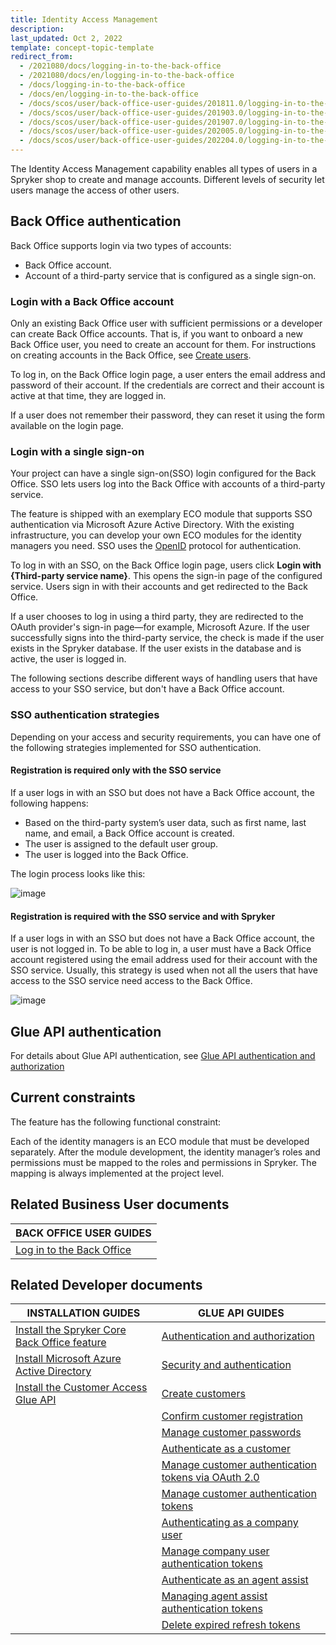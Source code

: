 ```yaml
---
title: Identity Access Management
description:
last_updated: Oct 2, 2022
template: concept-topic-template
redirect_from:
  - /2021080/docs/logging-in-to-the-back-office
  - /2021080/docs/en/logging-in-to-the-back-office
  - /docs/logging-in-to-the-back-office
  - /docs/en/logging-in-to-the-back-office
  - /docs/scos/user/back-office-user-guides/201811.0/logging-in-to-the-back-office.html
  - /docs/scos/user/back-office-user-guides/201903.0/logging-in-to-the-back-office.html
  - /docs/scos/user/back-office-user-guides/201907.0/logging-in-to-the-back-office.html
  - /docs/scos/user/back-office-user-guides/202005.0/logging-in-to-the-back-office.html
  - /docs/scos/user/back-office-user-guides/202204.0/logging-in-to-the-back-office.html
---
```


The Identity Access Management capability enables all types of users in a Spryker shop to create and manage accounts. Different levels of security let users manage the access of other users.

## Back Office authentication

Back Office supports login via two types of accounts:

* Back Office account.
* Account of a third-party service that is configured as a single sign-on.

### Login with a Back Office account

Only an existing Back Office user with sufficient permissions or a developer can create Back Office accounts. That is, if you want to onboard a new Back Office user, you need to create an account for them. For instructions on creating accounts in the Back Office, see [Create users](/docs/pbc/all/user-management/{{page.version}}/manage-in-the-back-office/manage-users/create-users.html).


To log in, on the Back Office login page, a user enters the email address and password of their account. If the credentials are correct and their account is active at that time, they are logged in.

If a user does not remember their password, they can reset it using the form available on the login page.

### Login with a single sign-on

Your project can have a single sign-on(SSO) login configured for the Back Office. SSO lets users log into the Back Office with accounts of a third-party service.

The feature is shipped with an exemplary ECO module that supports SSO authentication via Microsoft Azure Active Directory. With the existing infrastructure, you can develop your own ECO modules for the identity managers you need. SSO uses the [OpenID](https://en.wikipedia.org/wiki/OpenID) protocol for authentication.

To log in with an SSO, on the Back Office login page, users click **Login with {Third-party service name}**. This opens the sign-in page of the configured service. Users sign in with their accounts and get redirected to the Back Office.

If a user chooses to log in using a third party, they are redirected to the OAuth provider's sign-in page—for example, Microsoft Azure. If the user successfully signs into the third-party service, the check is made if the user exists in the Spryker database. If the user exists in the database and is active, the user is logged in.

The following sections describe different ways of handling users that have access to your SSO service, but don't have a Back Office account.

### SSO authentication strategies

Depending on your access and security requirements, you can have one of the following strategies implemented for SSO authentication.


#### Registration is required only with the SSO service

If a user logs in with an SSO but does not have a Back Office account, the following happens:
* Based on the third-party system’s user data, such as first name, last name, and email, a Back Office account is created.
* The user is assigned to the default user group.
* The user is logged into the Back Office.

The login process looks like this:

![image](https://confluence-connect.gliffy.net/embed/image/5b0f6ab5-d4d5-4b53-b82a-d73bec9c81ea.png?utm_medium=live&utm_source=custom)

#### Registration is required with the SSO service and with Spryker

If a user logs in with an SSO but does not have a Back Office account, the user is not logged in. To be able to log in, a user must have a Back Office account registered using the email address used for their account with the SSO service. Usually, this strategy is used when not all the users that have access to the SSO service need access to the Back Office.


![image](https://confluence-connect.gliffy.net/embed/image/5b0f6ab5-d4d5-4b53-b82a-d73bec9c81ea.png?utm_medium=live&utm_source=custom)

## Glue API authentication

For details about Glue API authentication, see [Glue API authentication and authorization](/docs/scos/dev/glue-api-guides/{{page.version}}/authentication-and-authorization.html)

## Current constraints

The feature has the following functional constraint:

Each of the identity managers is an ECO module that must be developed separately. After the module development, the identity manager’s roles and permissions must be mapped to the roles and permissions in Spryker. The mapping is always implemented at the project level.

## Related Business User documents

|BACK OFFICE USER GUIDES|
|---|
| [Log in to the Back Office](/docs/pbc/all/identity-access-management/{{page.version}}/log-into-the-back-office.html) |



## Related Developer documents

|INSTALLATION GUIDES  | GLUE API GUIDES |
| - | - |
| [Install the Spryker Core Back Office feature](/docs/pbc/all/identity-access-management/{{page.version}}/install-and-upgrade/install-the-spryker-core-back-office-feature.html)  | [Authentication and authorization](/docs/scos/dev/glue-api-guides/{{page.version}}/authentication-and-authorization.html) |
| [Install Microsoft Azure Active Directory](/docs/pbc/all/identity-access-management/{{page.version}}/install-and-upgrade/install-microsoft-azure-active-directory.html)   | [Security and authentication](/docs/scos/dev/glue-api-guides/{{page.version}}/security-and-authentication.html) |
| [Install the Customer Access Glue API](/docs/pbc/all/identity-access-management/{{page.version}}/install-and-upgrade/install-the-customer-access-glue-api.html) |  [Create customers](/docs/pbc/all/identity-access-management/{{page.version}}/manage-using-glue-api/glue-api-create-customers.html) |
| | [Confirm customer registration](/docs/pbc/all/identity-access-management/{{page.version}}/manage-using-glue-api/glue-api-confirm-customer-registration.html) |
| | [Manage customer passwords](/docs/pbc/all/identity-access-management/{{page.version}}/manage-using-glue-api/glue-api-manage-customer-passwords.html) |
| | [Authenticate as a customer](/docs/pbc/all/identity-access-management/{{page.version}}/manage-using-glue-api/glue-api-authenticate-as-a-customer.html) |
| | [Manage customer authentication tokens via OAuth 2.0](/docs/pbc/all/identity-access-management/{{page.version}}/manage-using-glue-api/glue-api-manage-customer-authentication-tokens-via-oauth-2.0.html) |
| | [Manage customer authentication tokens](/docs/pbc/all/identity-access-management/{{page.version}}/manage-using-glue-api/glue-api-manage-customer-authentication-tokens.html) |
| | [Authenticating as a company user](/docs/pbc/all/identity-access-management/{{page.version}}/manage-using-glue-api/glue-api-authenticate-as-a-company-user.html) |
| | [Manage company user authentication tokens](/docs/pbc/all/identity-access-management/{{page.version}}/manage-using-glue-api/glue-api-manage-company-user-authentication-tokens.html) |
| | [Authenticate as an agent assist](/docs/pbc/all/identity-access-management/{{page.version}}/manage-using-glue-api/glue-api-authenticate-as-an-agent-assist.html) |
| | [Managing agent assist authentication tokens](/docs/pbc/all/identity-access-management/{{page.version}}/manage-using-glue-api/glue-api-manage-agent-assist-authentication-tokens.html) |
| | [Delete expired refresh tokens](/docs/pbc/all/identity-access-management/{{page.version}}/manage-using-glue-api/glue-api-delete-expired-refresh-tokens.html) |
